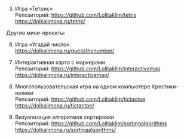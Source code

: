 3. Игра «Тетрис»  
Репозиторий: https://github.com/Lolitaklim/tetris  
https://dolkalimona.ru/tetris/  

Другие мини-проекты:  

6. Игра «Угадай число».   
https://dolkalimona.ru/guessthenumber/  

7. Интерактивная карта с маркерами  
Репозиторий: https://github.com/Lolitaklim/interactivemap  
https://dolkalimona.ru/interactivemap/  

10. Многопользовательская игра на одном компьютере Крестики-нолики  
Репозиторий: https://github.com/Lolitaklim/tictactoe  
https://dolkalimona.ru/tictactoe/  

8. Визуализация алгоритмов сортировки  
Репозиторий: https://github.com/Lolitaklim/sortingalgorithms  
https://dolkalimona.ru/sortingalgorithms/  
